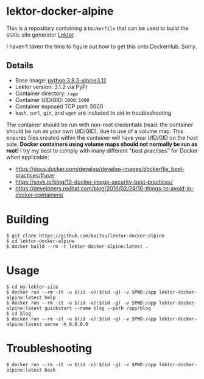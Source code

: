 # lektor-docker-alpine

This is a repository containing a `Dockerfile` that can be used to build the
static site generator [Lektor](https://github.com/lektor/lektor).

I haven't taken the time to figure out how to get this onto DockerHub.  Sorry.

## Details

* Base image: [python:3.8.3-alpine3.12](https://hub.docker.com/_/python)
* Lektor version: 3.1.2 via PyPI
* Container directory: `/app`
* Container UID/GID: `1000:1000`
* Container exposed TCP port: 5000
* `bash`, `curl`, `git`, and `wget` are included to aid in troubleshooting

The container should be run with non-root credentials (read: the container
should be run as your own UID/GID), due to use of a volume map.  This ensures
files created within the container will have your UID/GID on the host side.
**Docker containers using volume maps should not normally be run as root!**
I try my best to comply with many different "best practises" for Docker
when applicable:

* https://docs.docker.com/develop/develop-images/dockerfile_best-practices/#user
* https://snyk.io/blog/10-docker-image-security-best-practices/
* https://developers.redhat.com/blog/2016/02/24/10-things-to-avoid-in-docker-containers/

# Building

```
$ git clone https://github.com/koitsu/lektor-docker-alpine
$ cd lektor-docker-alpine
$ docker build --rm -t lektor-docker-alpine:latest .
```

# Usage

```
$ cd my-lektor-site
$ docker run --rm -it -u $(id -u):$(id -g) -v $PWD:/app lektor-docker-alpine:latest help
$ docker run --rm -it -u $(id -u):$(id -g) -v $PWD:/app lektor-docker-alpine:latest quickstart --name blog --path /app/blog
$ cd blog
$ docker run --rm -it -u $(id -u):$(id -g) -v $PWD:/app lektor-docker-alpine:latest serve -h 0.0.0.0
```

# Troubleshooting

```
$ docker run --rm -it -u $(id -u):$(id -g) -v $PWD:/app lektor-docker-alpine:latest bash
```

